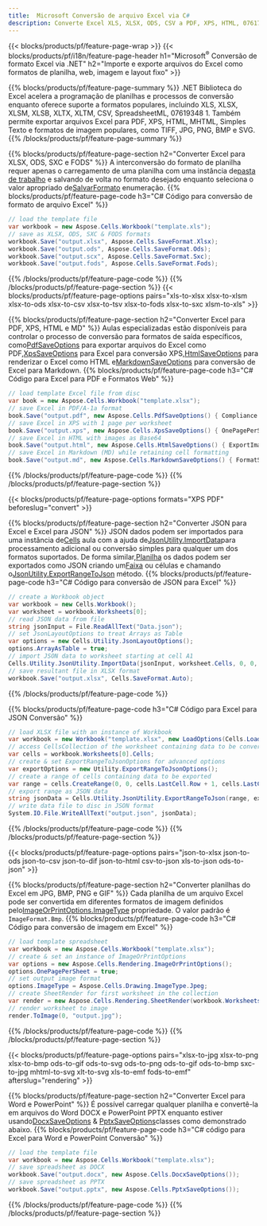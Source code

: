```yaml
---
title:  Microsoft Conversão de arquivo Excel via C#
description: Converte Excel XLS, XLSX, ODS, CSV a PDF, XPS, HTML, 0761781, 0761181818163481, mais formats com outros formats com outros formats com outros formats com outros formats com outros formats com outros formats com outros formats com outros formats com outros formatos com outros formatos com outros formats com outros formatos com outros formats com outros formats com outros formatos com outros formats com outros formats com outros formatos.
---
```

{{< blocks/products/pf/feature-page-wrap >}}
{{< blocks/products/pf/i18n/feature-page-header h1="Microsoft<sup>&reg;</sup> Conversão de formato Excel via .NET" h2="Importe e exporte arquivos do Excel como formatos de planilha, web, imagem e layout fixo" >}}

{{% blocks/products/pf/feature-page-summary %}}
.NET Biblioteca do Excel acelera a programação de planilhas e processos de conversão enquanto oferece suporte a formatos populares, incluindo XLS, XLSX, XLSM, XLSB, XLTX, XLTM, CSV, SpreadsheetML, 07619348 1. Também permite exportar arquivos Excel para PDF, XPS, HTML, MHTML, Simples Texto e formatos de imagem populares, como TIFF, JPG, PNG, BMP e SVG.
{{% /blocks/products/pf/feature-page-summary %}}

{{% blocks/products/pf/feature-page-section h2="Converter Excel para XLSX, ODS, SXC e FODS" %}}
 A interconversão do formato de planilha requer apenas o carregamento de uma planilha com uma instância de[pasta de trabalho](https://reference.aspose.com/cells/net/aspose.cells/workbook) e salvando de volta no formato desejado enquanto seleciona o valor apropriado de[SalvarFormato](https://reference.aspose.com/cells/net/aspose.cells/saveformat) enumeração.
{{% blocks/products/pf/feature-page-code h3="C# Código para conversão de formato de arquivo Excel" %}}

```cs
// load the template file
var workbook = new Aspose.Cells.Workbook("template.xls");
// save as XLSX, ODS, SXC & FODS formats
workbook.Save("output.xlsx", Aspose.Cells.SaveFormat.Xlsx);
workbook.Save("output.ods", Aspose.Cells.SaveFormat.Ods);
workbook.Save("output.scx", Aspose.Cells.SaveFormat.Sxc);
workbook.Save("output.fods", Aspose.Cells.SaveFormat.Fods);
```
{{% /blocks/products/pf/feature-page-code %}}
{{% /blocks/products/pf/feature-page-section %}}
{{< blocks/products/pf/feature-page-options pairs="xls-to-xlsx xlsx-to-xlsm xlsx-to-ods xlsx-to-csv xlsx-to-tsv xlsx-to-fods xlsx-to-sxc xlsm-to-xls" >}}


{{% blocks/products/pf/feature-page-section h2="Converter Excel para PDF, XPS, HTML e MD" %}}
 Aulas especializadas estão disponíveis para controlar o processo de conversão para formatos de saída específicos, como[PdfSaveOptions](https://reference.aspose.com/cells/net/aspose.cells/pdfsaveoptions) para exportar arquivos do Excel como PDF,[XpsSaveOptions](https://reference.aspose.com/cells/net/aspose.cells/xpssaveoptions) para Excel para conversão XPS,[HtmlSaveOptions](https://reference.aspose.com/cells/net/aspose.cells/htmlsaveoptions) para renderizar o Excel como HTML e[MarkdownSaveOptions](https://reference.aspose.com/cells/net/aspose.cells/markdownsaveoptions) para conversão de Excel para Markdown.
{{% blocks/products/pf/feature-page-code h3="C# Código para Excel para PDF e Formatos Web" %}}

```cs
// load template Excel file from disc
var book = new Aspose.Cells.Workbook("template.xlsx");
// save Excel in PDF/A-1a format
book.Save("output.pdf", new Aspose.Cells.PdfSaveOptions() { Compliance = PdfComplianceVersion.PdfA1a });
// save Excel in XPS with 1 page per worksheet
book.Save("output.xps", new Aspose.Cells.XpsSaveOptions() { OnePagePerSheet = true });
// save Excel in HTML with images as Base64
book.Save("output.html", new Aspose.Cells.HtmlSaveOptions() { ExportImagesAsBase64 = true });
// save Excel in Markdown (MD) while retaining cell formatting
book.Save("output.md", new Aspose.Cells.MarkdownSaveOptions() { FormatStrategy = Cells.CellValueFormatStrategy.CellStyle });
```
{{% /blocks/products/pf/feature-page-code %}}
{{% /blocks/products/pf/feature-page-section %}}

{{< blocks/products/pf/feature-page-options formats="XPS PDF" beforeslug="convert" >}}

{{% blocks/products/pf/feature-page-section h2="Converter JSON para Excel e Excel para JSON" %}}
 JSON dados podem ser importados para uma instância de[Cells](https://reference.aspose.com/cells/net/aspose.cells/cells) aula com a ajuda de[JsonUtility.ImportData](https://reference.aspose.com/cells/net/aspose.cells.utility/jsonutility/methods/importdata)para processamento adicional ou conversão simples para qualquer um dos formatos suportados. De forma similar,[Planilha](https://reference.aspose.com/cells/net/aspose.cells/worksheet) os dados podem ser exportados como JSON criando um[Faixa](https://reference.aspose.com/cells/net/aspose.cells/range) ou células e chamando o[JsonUtility.ExportRangeToJson](https://reference.aspose.com/cells/net/aspose.cells.utility/jsonutility/methods/exportrangetojson) método.
{{% blocks/products/pf/feature-page-code h3="C# Código para conversão de JSON para Excel" %}}
```cs
// create a Workbook object
var workbook = new Cells.Workbook();
var worksheet = workbook.Worksheets[0];
// read JSON data from file
string jsonInput = File.ReadAllText("Data.json");
// set JsonLayoutOptions to treat Arrays as Table
var options = new Cells.Utility.JsonLayoutOptions();
options.ArrayAsTable = true;
// import JSON data to worksheet starting at cell A1
Cells.Utility.JsonUtility.ImportData(jsonInput, worksheet.Cells, 0, 0, options);
// save resultant file in XLSX format
workbook.Save("output.xlsx", Cells.SaveFormat.Auto); 
```
{{% /blocks/products/pf/feature-page-code %}}

{{% blocks/products/pf/feature-page-code h3="C# Código para Excel para JSON Conversão" %}}
```cs
// load XLSX file with an instance of Workbook
var workbook = new Workbook("template.xlsx", new LoadOptions(Cells.LoadFormat.Auto));
// access CellsCollection of the worksheet containing data to be converted
var cells = workbook.Worksheets[0].Cells;
// create & set ExportRangeToJsonOptions for advanced options
var exportOptions = new Utility.ExportRangeToJsonOptions();
// create a range of cells containing data to be exported
var range = cells.CreateRange(0, 0, cells.LastCell.Row + 1, cells.LastCell.Column + 1);
// export range as JSON data
string jsonData = Cells.Utility.JsonUtility.ExportRangeToJson(range, exportOptions);
// write data file to disc in JSON format
System.IO.File.WriteAllText("output.json", jsonData); 
```
{{% /blocks/products/pf/feature-page-code %}}
{{% /blocks/products/pf/feature-page-section %}}

{{< blocks/products/pf/feature-page-options pairs="json-to-xlsx json-to-ods json-to-csv json-to-dif json-to-html csv-to-json xls-to-json ods-to-json" >}}

{{% blocks/products/pf/feature-page-section h2="Converter planilhas do Excel em JPG, BMP, PNG e GIF" %}}
 Cada planilha de um arquivo Excel pode ser convertida em diferentes formatos de imagem definidos pelo[ImageOrPrintOptions.ImageType](https://reference.aspose.com/cells/net/aspose.cells.rendering/imageorprintoptions/properties/imagetype) propriedade. O valor padrão é `ImageFormat.Bmp`.
{{% blocks/products/pf/feature-page-code h3="C# Código para conversão de imagem em Excel" %}}
```cs
// load template spreadsheet
var workbook = new Aspose.Cells.Workbook("template.xlsx");
// create & set an instance of ImageOrPrintOptions
var options = new Aspose.Cells.Rendering.ImageOrPrintOptions();
options.OnePagePerSheet = true;
// set output image format
options.ImageType = Aspose.Cells.Drawing.ImageType.Jpeg;
// create SheetRender for first worksheet in the collection
var render = new Aspose.Cells.Rendering.SheetRender(workbook.Worksheets[0], options);
// render worksheet to image
render.ToImage(0, "output.jpg");
```
{{% /blocks/products/pf/feature-page-code %}}
{{% /blocks/products/pf/feature-page-section %}}

{{< blocks/products/pf/feature-page-options pairs="xlsx-to-jpg xlsx-to-png xlsx-to-bmp ods-to-gif ods-to-svg ods-to-png ods-to-gif ods-to-bmp sxc-to-jpg mhtml-to-svg xlt-to-svg xls-to-emf fods-to-emf" afterslug="rendering" >}}

{{% blocks/products/pf/feature-page-section h2="Converter Excel para Word e PowerPoint" %}}
 É possível carregar qualquer planilha e convertê-la em arquivos do Word DOCX e PowerPoint PPTX enquanto estiver usando[DocxSaveOptions](https://reference.aspose.com/cells/net/aspose.cells/docxsaveoptions) & [PptxSaveOptions](https://reference.aspose.com/cells/net/aspose.cells/pptxsaveoptions)classes como demonstrado abaixo.
{{% blocks/products/pf/feature-page-code h3="C# código para Excel para Word e PowerPoint Conversão" %}}
```cs
// load the template file
var workbook = new Aspose.Cells.Workbook("template.xlsx");
// save spreadsheet as DOCX
workbook.Save("output.docx", new Aspose.Cells.DocxSaveOptions());
// save spreadsheet as PPTX
workbook.Save("output.pptx", new Aspose.Cells.PptxSaveOptions());
```
{{% /blocks/products/pf/feature-page-code %}}
{{% /blocks/products/pf/feature-page-section %}}
